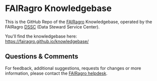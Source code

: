 # FAIRagro Knowledgebase

This is the GitHub Repo of the [FAIRagro](https://fairagro.net/en) Knowledgebase, operated by the FAIRagro [DSSC](https://fairagro.net/en/helpdesk) (Data Steward Service Center).

You'll find the knowledgebase here: https://fairagro.github.io/knowledgebase/


## Questions & Comments
For feedback, additional suggestions, requests for changes or more information, please contact the [FAIRagro helpdesk](mailto:dataservice@fairagro.net).

